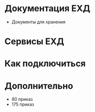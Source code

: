 # Документация ЕХД

- Документы для хранения

# Сервисы ЕХД

# Как подключиться

# Дополнительно

- 80 приказ
- 175 приказ

